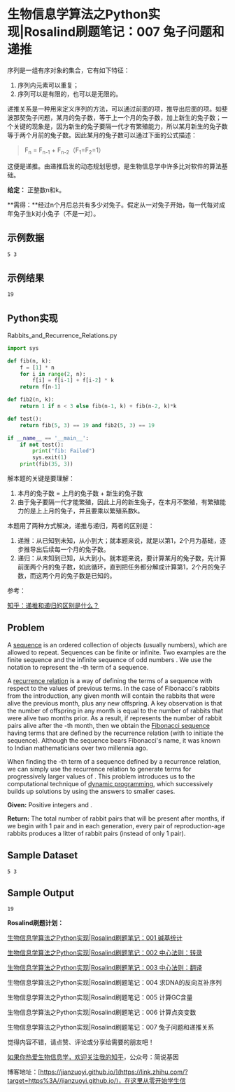 # 生物信息学算法之Python实现|Rosalind刷题笔记：007 兔子问题和递推

序列是一组有序对象的集合，它有如下特征：

1. 序列内元素可以重复；
2. 序列可以是有限的，也可以是无限的。

递推关系是一种用来定义序列的方法，可以通过前面的项，推导出后面的项。如斐波那契兔子问题，某月的兔子数，等于上一个月的兔子数，加上新生的兔子数；一个关键的现象是，因为新生的兔子要隔一代才有繁殖能力，所以某月新生的兔子数等于两个月前的兔子数。因此某月的兔子数可以通过下面的公式描述：

> F<sub>n</sub> = F<sub>n-1</sub> + F<sub>n-2</sub>（F<sub>1</sub>=F<sub>2</sub>=1）

这便是递推。由递推启发的动态规划思想，是生物信息学中许多比对软件的算法基础。

**给定：** 正整数n和k。

**需得：**经过n个月后总共有多少对兔子。假定从一对兔子开始，每一代每对成年兔子生k对小兔子（不是一对）。

## 示例数据

```bash
5 3
```

## 示例结果

```bash
19
```

## Python实现

Rabbits_and_Recurrence_Relations.py

```python
import sys

def fib(n, k):
    f = [1] * n
    for i in range(2, n):
        f[i] = f[i-1] + f[i-2] * k
    return f[n-1]

def fib2(n, k):
    return 1 if n < 3 else fib(n-1, k) + fib(n-2, k)*k

def test():
    return fib(5, 3) == 19 and fib2(5, 3) == 19

if __name__ == '__main__':
    if not test():
        print("fib: Failed")
        sys.exit(1)
    print(fib(35, 3))
```

解本题的关键是要理解：

1. 本月的兔子数 = 上月的兔子数 + 新生的兔子数
2. 由于兔子要隔一代才能繁殖，因此上月的新生兔子，在本月不繁殖，有繁殖能力的是上上月的兔子，并且要乘以繁殖系数k。

本题用了两种方式解决，递推与递归，两者的区别是：

1. 递推：从已知到未知，从小到大；就本题来说，就是以第1，2个月为基础，逐步推导出后续每一个月的兔子数。
2. 递归：从未知到已知，从大到小。就本题来说，要计算某月的兔子数，先计算前面两个月的兔子数，如此循环，直到把任务都分解成计算第1，2个月的兔子数，而这两个月的兔子数是已知的。

参考：

[知乎：递推和递归的区别是什么？](https://www.zhihu.com/question/20651054)

## Problem

A [sequence](http://rosalind.info/glossary/sequence/) is an ordered collection of objects (usually numbers), which are allowed to repeat. Sequences can be finite or infinite. Two examples are the finite sequence and the infinite sequence of odd numbers . We use the notation to represent the -th term of a sequence.

A [recurrence relation](http://rosalind.info/glossary/recurrence-relation/) is a way of defining the terms of a sequence with respect to the values of previous terms. In the case of Fibonacci's rabbits from the introduction, any given month will contain the rabbits that were alive the previous month, plus any new offspring. A key observation is that the number of offspring in any month is equal to the number of rabbits that were alive two months prior. As a result, if represents the number of rabbit pairs alive after the -th month, then we obtain the [Fibonacci sequence](http://rosalind.info/glossary/fibonacci-sequence/) having terms that are defined by the recurrence relation (with to initiate the sequence). Although the sequence bears Fibonacci's name, it was known to Indian mathematicians over two millennia ago.

When finding the -th term of a sequence defined by a recurrence relation, we can simply use the recurrence relation to generate terms for progressively larger values of . This problem introduces us to the computational technique of [dynamic programming](http://rosalind.info/glossary/dynamic-programming/), which successively builds up solutions by using the answers to smaller cases.

**Given:** Positive integers and .

**Return:** The total number of rabbit pairs that will be present after months, if we begin with 1 pair and in each generation, every pair of reproduction-age rabbits produces a litter of rabbit pairs (instead of only 1 pair).

## Sample Dataset

```
5 3
```

## Sample Output

```
19
```

**Rosalind刷题计划：**

[生物信息学算法之Python实现|Rosalind刷题笔记：001 碱基统计](https://zhuanlan.zhihu.com/p/330815955)

[生物信息学算法之Python实现|Rosalind刷题笔记：002 中心法则：转录](https://zhuanlan.zhihu.com/p/331607752)

[生物信息学算法之Python实现|Rosalind刷题笔记：003 中心法则：翻译](https://zhuanlan.zhihu.com/p/332215875)

生物信息学算法之Python实现|Rosalind刷题笔记：004 求DNA的反向互补序列

生物信息学算法之Python实现|Rosalind刷题笔记：005 计算GC含量

生物信息学算法之Python实现|Rosalind刷题笔记：006 计算点突变数

生物信息学算法之Python实现|Rosalind刷题笔记：007 兔子问题和递推关系



觉得内容不错，请点赞、评论或分享给需要的朋友吧！

[如果你热爱生物信息学，欢迎关注我的知乎](https://www.zhihu.com/people/jianzuoyi)，公众号：简说基因

博客地址：[https://jianzuoyi.github.io/](https://link.zhihu.com/?target=https%3A//jianzuoyi.github.io/)，在这里从零开始学生信
